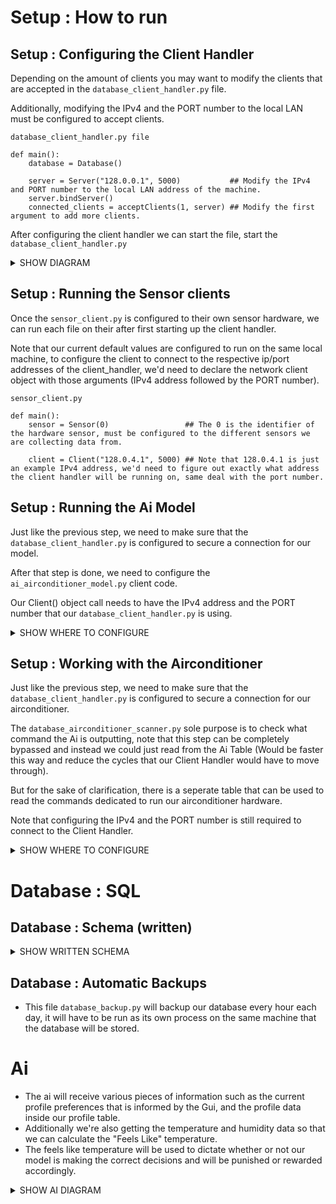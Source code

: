 # Setup : How to run
## Setup : Configuring the Client Handler
Depending on the amount of clients you may want to modify the clients that are accepted in the ```database_client_handler.py``` file. 

Additionally, modifying the IPv4 and the PORT number to the local LAN must be configured to accept clients.
```
database_client_handler.py file

def main():
    database = Database()

    server = Server("128.0.0.1", 5000)           ## Modify the IPv4 and PORT number to the local LAN address of the machine.
    server.bindServer()
    connected_clients = acceptClients(1, server) ## Modify the first argument to add more clients.

```
After configuring the client handler we can start the file, start the ```database_client_handler.py```

<details><summary>SHOW DIAGRAM</summary>

![database network](https://github.com/KevMP/smart-home-automation/assets/100045145/5d55062b-8aab-47e7-b180-b555de59a255)
![smart-home-network](https://github.com/KevMP/smart-home-automation/assets/100045145/9f96d366-54b0-42b4-aff5-ccb2a754330b)

</details>

## Setup : Running the Sensor clients
Once the ```sensor_client.py``` is configured to their own sensor hardware, 
we can run each file on their after first starting up the client handler.

Note that our current default values are configured to run on the same local machine, 
to configure the client to connect to the respective ip/port addresses of the client_handler, 
we'd need to declare the network client object with those arguments (IPv4 address followed by the PORT number).

```
sensor_client.py

def main():
    sensor = Sensor(0)                 ## The 0 is the identifier of the hardware sensor, must be configured to the different sensors we are collecting data from.

    client = Client("128.0.4.1", 5000) ## Note that 128.0.4.1 is just an example IPv4 address, we'd need to figure out exactly what address the client handler will be running on, same deal with the port number.

```

## Setup : Running the Ai Model
Just like the previous step, we need to make sure that the ```database_client_handler.py``` is configured to secure a connection for our model.

After that step is done, we need to configure the ```ai_airconditioner_model.py``` client code.

Our Client() object call needs to have the IPv4 address and the PORT number that our ```database_client_handler.py``` is using.

<details><summary>SHOW WHERE TO CONFIGURE</summary>

```
ai_airconditioner_model.py

def main():
    temperature_model = AirconditionerModel()
    print(temperature_model.current_profile)
    client = Client() ## Configure the IPv4 address and PORT number to the Client Handler.
    client.connectToServer()
```

</details>

## Setup : Working with the Airconditioner
Just like the previous step, we need to make sure that the ```database_client_handler.py``` is configured to secure a connection for our airconditioner.

The ```database_airconditioner_scanner.py``` sole purpose is to check what command the Ai is outputting, note that this step can be completely bypassed and instead we could just read from the Ai Table (Would be faster this way and reduce the cycles that our Client Handler would have to move through).

But for the sake of clarification, there is a seperate table that can be used to read the commands dedicated to run our airconditioner hardware.

Note that configuring the IPv4 and the PORT number is still required to connect to the Client Handler.

<details><summary>SHOW WHERE TO CONFIGURE</summary>

```
def database_airconditioner_scanner():
    airconditioner_object = Airconditioner(0)
    client = Client() ## Configure the IPv4 address and PORT number to the Client Handler.
    client.connectToServer()
```

</details>

# Database : SQL
## Database : Schema (written)
<details><summary>SHOW WRITTEN SCHEMA</summary>

```
"Profile" Table

| name  | min_temp | max_temp |
===============================
| "bob" | 73       | 75       |

"Sensor" Table

| id | timestamp | temperature | humidity |
===========================================
| 0 | 12:00:44   | 75          | 40       |

"Gui" Table

| timestamp | current_profile | change_in_thermostat |
======================================================
| 12:00:44  | "bob"           | "increase"           |

"Airconditioner" Table
| id | timestamp | command    |
===============================
| 0  | 12:00:44  | "increase" |

"TemperatureModel" Table
| timestamp | airconditioner_command |
======================================
| 12:00:44  | "increase"             |

```

</details>

## Database : Automatic Backups
* This file ```database_backup.py``` will backup our database every hour each day, it will have to be run as its own process on the same machine that the database will be stored.

# Ai
* The ai will receive various pieces of information such as the current profile preferences that is informed by the Gui, and the profile data inside our profile table.
* Additionally we're also getting the temperature and humidity data so that we can calculate the "Feels Like" temperature.
* The feels like temperature will be used to dictate whether or not our model is making the correct decisions and will be punished or rewarded accordingly.

<details><summary>SHOW AI DIAGRAM</summary>

![model-client](https://github.com/KevMP/smart-home-automation/assets/100045145/e615fe35-8acb-4aad-80aa-c2fed90dd479)

</details>